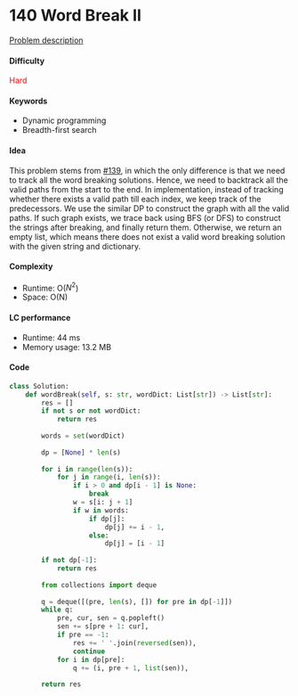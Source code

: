 140 Word Break II
=======================
[Problem description](https://leetcode.com/problems/word-break-ii/)

#### Difficulty
<span style="color:red">Hard</span>

#### Keywords
- Dynamic programming
- Breadth-first search
  
#### Idea
This problem stems from [#139](139.md), in which the only difference is that we need to track all the word breaking solutions. Hence, we need to backtrack all the valid paths from the start to the end. In implementation, instead of tracking whether there exists a valid path till each index, we keep track of the predecessors. We use the similar DP to construct the graph with all the valid paths. If such graph exists, we trace back using BFS (or DFS) to construct the strings after breaking, and finally return them. Otherwise, we return an empty list, which means there does not exist a valid word breaking solution with the given string and dictionary. 

#### Complexity
- Runtime: O($N^2$)
- Space: O(N)
  
#### LC performance
- Runtime: 44 ms
- Memory usage: 13.2 MB

#### Code
```python
class Solution:
    def wordBreak(self, s: str, wordDict: List[str]) -> List[str]:
        res = []
        if not s or not wordDict:
            return res
        
        words = set(wordDict)
        
        dp = [None] * len(s)
        
        for i in range(len(s)):
            for j in range(i, len(s)):
                if i > 0 and dp[i - 1] is None:
                    break
                w = s[i: j + 1]
                if w in words:
                    if dp[j]:
                        dp[j] += i - 1,
                    else:
                        dp[j] = [i - 1]
        
        if not dp[-1]:
            return res
        
        from collections import deque
        
        q = deque([(pre, len(s), []) for pre in dp[-1]])
        while q:
            pre, cur, sen = q.popleft()
            sen += s[pre + 1: cur],
            if pre == -1:
                res += ' '.join(reversed(sen)),
                continue
            for i in dp[pre]:
                q += (i, pre + 1, list(sen)),
        
        return res
```